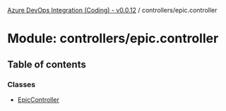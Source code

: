[Azure DevOps Integration (Coding) - v0.0.12](../README.md) / controllers/epic.controller

# Module: controllers/epic.controller

## Table of contents

### Classes

- [EpicController](../classes/controllers_epic_controller.EpicController.md)
